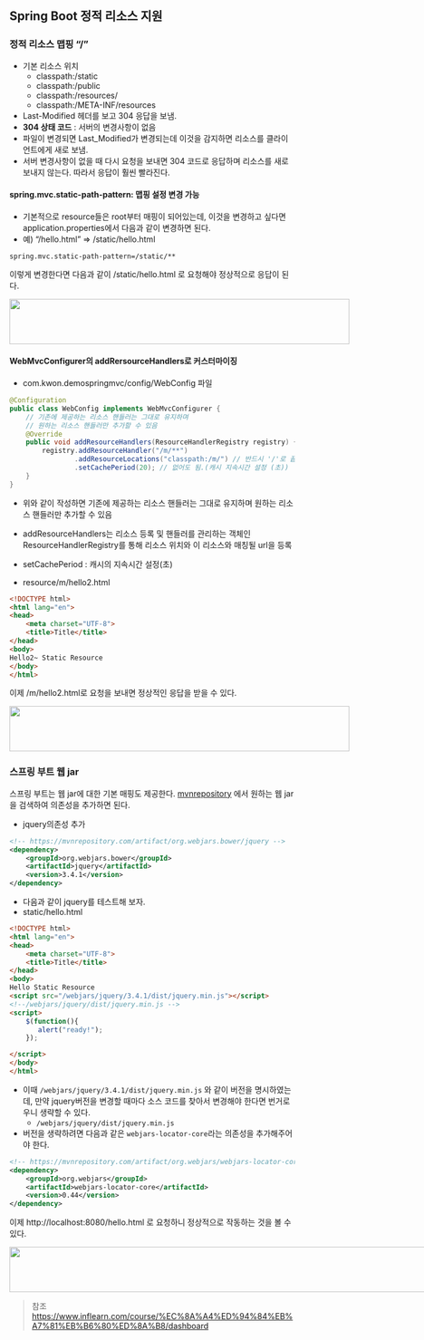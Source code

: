 ## Spring Boot 정적 리소스 지원

### 정적 리소스 맵핑 “​/​”
- 기본 리소스 위치
  - classpath:/static
  - classpath:/public
  - classpath:/resources/
  - classpath:/META-INF/resources
- Last-Modified 헤더를 보고 304 응답을 보냄.
- **304 상태 코드** : 서버의 변경사항이 없음
- 파일이 변경되면 Last_Modified가 변경되는데 이것을 감지하면 리소스를 클라이언트에게 새로 보냄.
- 서버 변경사항이 없을 때 다시 요청을 보내면 304 코드로 응답하며 리소스를 새로 보내지 않는다. 따라서 응답이 훨씬 빨라진다.


#### spring.mvc.static-path-pattern: 맵핑 설정 변경 가능

- 기본적으로 resource들은 root부터 매핑이 되어있는데, 이것을 변경하고 싶다면 application.properties에서 다음과 같이 변경하면 된다.
- 예) “/hello.html” => /static/hello.html

```properties
spring.mvc.static-path-pattern=/static/**
```
이렇게 변경한다면 다음과 같이 /static/hello.html 로 요청해야 정상적으로 응답이 된다.

<div style="width: 600px; height: 80px;">
    <img src="https://github.com/kyu9341/TeamHash_Practice/blob/master/kwon/image/static1.png" style="width: 600px
    ; height: 80px;">
</div>


#### WebMvcConfigurer의 addRersourceHandlers로 커스터마이징
- com.kwon.demospringmvc/config/WebConfig 파일
```java
@Configuration
public class WebConfig implements WebMvcConfigurer {
    // 기존에 제공하는 리소스 핸들러는 그대로 유지하며
    // 원하는 리소스 핸들러만 추가할 수 있음
    @Override
    public void addResourceHandlers(ResourceHandlerRegistry registry) {
        registry.addResourceHandler("/m/**")
                .addResourceLocations("classpath:/m/") // 반드시 '/'로 끝나야 함
                .setCachePeriod(20); // 없어도 됨.(캐시 지속시간 설정 (초))
    }
}
```
- 위와 같이 작성하면 기존에 제공하는 리소스 핸들러는 그대로 유지하며 원하는 리소스 핸들러만 추가할 수 있음
- addResourceHandlers는 리소스 등록 및 핸들러를 관리하는 객체인 ResourceHandlerRegistry를 통해 리소스 위치와 이 리소스와 매칭될 url을 등록
- setCachePeriod : 캐시의 지속시간 설정(초)


- resource/m/hello2.html
```html
<!DOCTYPE html>
<html lang="en">
<head>
    <meta charset="UTF-8">
    <title>Title</title>
</head>
<body>
Hello2~ Static Resource
</body>
</html>
```
이제 /m/hello2.html로 요청을 보내면 정상적인 응답을 받을 수 있다.

<div style="width: 600px; height: 80px;">
    <img src="https://github.com/kyu9341/TeamHash_Practice/blob/master/kwon/image/static2.png" style="width: 600px
    ; height: 80px;">
</div>


### 스프링 부트 웹 jar
스프링 부트는 웹 jar에 대한 기본 매핑도 제공한다.
[mvnrepository](https://mvnrepository.com/) 에서 원하는 웹 jar을 검색하여 의존성을 추가하면 된다.

- jquery의존성 추가
```xml
<!-- https://mvnrepository.com/artifact/org.webjars.bower/jquery -->
<dependency>
    <groupId>org.webjars.bower</groupId>
    <artifactId>jquery</artifactId>
    <version>3.4.1</version>
</dependency>

```
- 다음과 같이 jquery를 테스트해 보자.
- static/hello.html
```html
<!DOCTYPE html>
<html lang="en">
<head>
    <meta charset="UTF-8">
    <title>Title</title>
</head>
<body>
Hello Static Resource
<script src="/webjars/jquery/3.4.1/dist/jquery.min.js"></script>
<!--/webjars/jquery/dist/jquery.min.js -->
<script>
    $(function(){
       alert("ready!");
    });

</script>
</body>
</html>
```
- 이때 `/webjars/jquery/3.4.1/dist/jquery.min.js` 와 같이 버전을 명시하였는데, 만약 jquery버전을 변경할 때마다 소스 코드를 찾아서 변경해야 한다면 번거로우니 생략할 수 있다.
  - `/webjars/jquery/dist/jquery.min.js`
- 버전을 생략하려면 다음과 같은 `webjars-locator-core`라는 의존성을 추가해주어야 한다.
```xml
<!-- https://mvnrepository.com/artifact/org.webjars/webjars-locator-core -->
<dependency>
    <groupId>org.webjars</groupId>
    <artifactId>webjars-locator-core</artifactId>
    <version>0.44</version>
</dependency>

```

이제 http://localhost:8080/hello.html 로 요청하니 정상적으로 작동하는 것을 볼 수 있다.
<div style="width: 800px; height: 80px;">
    <img src="https://github.com/kyu9341/TeamHash_Practice/blob/master/kwon/image/static3.png" style="width: 800px
    ; height: 80px;">
</div>









> 참조
> <https://www.inflearn.com/course/%EC%8A%A4%ED%94%84%EB%A7%81%EB%B6%80%ED%8A%B8/dashboard>
